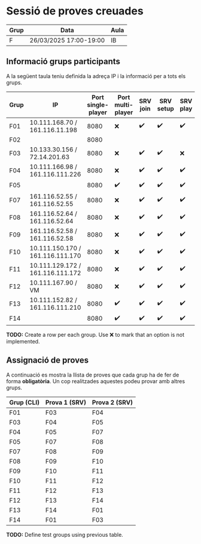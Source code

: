 # Sessió de proves creuades

| Grup | Data                   | Aula |
| ---- | ---------------------- | ---- |
| F    | 26/03/2025 17:00-19:00 | IB   |

## Informació grups participants

A la següent taula teniu definida la adreça IP i la informació per a tots els grups.

| Grup | IP                               | Port single-player | Port multi-player  | SRV join           | SRV setup          | SRV play           | CLI Join           | CLI setup          | CLI play           |
| ---- | -------------------------------- | ------------------ | ------------------ | ------------------ | ------------------ | ------------------ | ------------------ | ------------------ | ------------------ |
| F01  | 10.111.168.70 / 161.116.11.198   | 8080               | :x:                | :heavy_check_mark: | :heavy_check_mark: | :heavy_check_mark: | :heavy_check_mark: | :heavy_check_mark: | :heavy_check_mark: |
| F02  |                                  | 8080               |                    |                    |                    |                    |                    |                    |                    |
| F03  | 10.133.30.156 / 72.14.201.63     | 8080               | :x:                | :heavy_check_mark: | :heavy_check_mark: | :x:                | :heavy_check_mark: | :heavy_check_mark: | :heavy_check_mark: |
| F04  | 10.111.166.98 / 161.116.111.226  | 8080               | :x:                | :heavy_check_mark: | :heavy_check_mark: | :heavy_check_mark: | :heavy_check_mark: | :heavy_check_mark: | :heavy_check_mark: |
| F05  |                                  | 8080               | :heavy_check_mark: | :heavy_check_mark: | :heavy_check_mark: | :heavy_check_mark: | :heavy_check_mark: | :heavy_check_mark: | :heavy_check_mark: |
| F07  | 161.116.52.55 / 161.116.52.55    | 8080               | :x:                | :heavy_check_mark: | :heavy_check_mark: | :heavy_check_mark: | :heavy_check_mark: | :heavy_check_mark: | :heavy_check_mark: |
| F08  | 161.116.52.64 / 161.116.52.64    | 8080               | :x:                | :heavy_check_mark: | :heavy_check_mark: | :heavy_check_mark: | :heavy_check_mark: | :heavy_check_mark: | :heavy_check_mark: |
| F09  | 161.116.52.58 / 161.116.52.58    | 8080               | :x:                | :heavy_check_mark: | :heavy_check_mark: | :heavy_check_mark: | :heavy_check_mark: | :heavy_check_mark: | :heavy_check_mark: |
| F10  | 10.111.150.170 / 161.116.111.170 | 8080               | :x:                | :heavy_check_mark: | :heavy_check_mark: | :heavy_check_mark: | :heavy_check_mark: | :heavy_check_mark: | :heavy_check_mark: |
| F11  | 10.111.129.172 / 161.116.111.172 | 8080               | :x:                | :heavy_check_mark: | :heavy_check_mark: | :heavy_check_mark: | :heavy_check_mark: | :heavy_check_mark: | :heavy_check_mark: |
| F12  | 10.111.167.90 / VM               | 8080               | :x:                | :heavy_check_mark: | :heavy_check_mark: | :heavy_check_mark: | :heavy_check_mark: | :heavy_check_mark: | :heavy_check_mark: |
| F13  | 10.111.152.82 / 161.116.111.210  | 8080               | :heavy_check_mark: | :heavy_check_mark: | :heavy_check_mark: | :heavy_check_mark: | :heavy_check_mark: | :heavy_check_mark: | :heavy_check_mark: |
| F14  |                                  | 8080               | :heavy_check_mark: | :heavy_check_mark: | :heavy_check_mark: | :heavy_check_mark: | :heavy_check_mark: | :heavy_check_mark: | :heavy_check_mark: |

**TODO:** Create a row per each group. Use :x: to mark that an option is not implemented.

## Assignació de proves

A continuació es mostra la llista de proves que cada grup ha de fer de forma **obligatòria**. Un cop realitzades aquestes podeu provar amb altres grups.

| Grup (CLI) | Prova 1 (SRV) | Prova 2 (SRV) |
| ---------- | ------------- | ------------- |
| F01        | F03           | F04           |
| F03        | F04           | F05           |
| F04        | F05           | F07           |
| F05        | F07           | F08           |
| F07        | F08           | F09           |
| F08        | F09           | F10           |
| F09        | F10           | F11           |
| F10        | F11           | F12           |
| F11        | F12           | F13           |
| F12        | F13           | F14           |
| F13        | F14           | F01           |
| F14        | F01           | F03           |

**TODO:** Define test groups using previous table.
